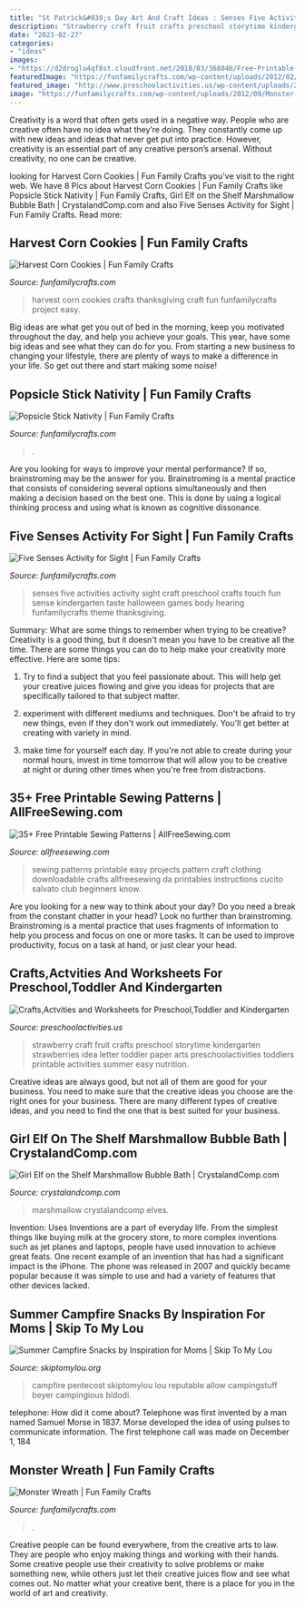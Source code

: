 ```yaml
---
title: "St Patrick&#039;s Day Art And Craft Ideas : Senses Five Activities Activity Sight Craft Preschool Crafts Touch Fun Sense Kindergarten Taste Halloween Games Body Hearing Funfamilycrafts Theme Thanksgiving"
description: "Strawberry craft fruit crafts preschool storytime kindergarten strawberries idea letter toddler paper arts preschoolactivities toddlers printable activities summer easy nutrition"
date: "2023-02-27"
categories:
- "ideas"
images:
- "https://d2droglu4qf8st.cloudfront.net/2018/03/368046/Free-Printable-Sewing-Patterns-pin-new_ExtraLarge800_ID-2683405.png?v=2683405"
featuredImage: "https://funfamilycrafts.com/wp-content/uploads/2012/02/P1030433.jpg"
featured_image: "http://www.preschoolactivities.us/wp-content/uploads/2015/04/Strawberry-Craft.jpg"
image: "https://funfamilycrafts.com/wp-content/uploads/2012/09/Monster-Wreath.jpg"
---
```



Creativity is a word that often gets used in a negative way. People who are creative often have no idea what they’re doing. They constantly come up with new ideas and ideas that never get put into practice. However, creativity is an essential part of any creative person’s arsenal. Without creativity, no one can be creative.

	

		
looking for Harvest Corn Cookies | Fun Family Crafts you've visit to the right web. We have 8 Pics about Harvest Corn Cookies | Fun Family Crafts like Popsicle Stick Nativity | Fun Family Crafts, Girl Elf on the Shelf Marshmallow Bubble Bath | CrystalandComp.com and also Five Senses Activity for Sight | Fun Family Crafts. Read more:
		
    
## Harvest Corn Cookies | Fun Family Crafts

<img loading=lazy src="https://funfamilycrafts.com/wp-content/uploads/2011/11/CornCookie.CG_.jpg" onerror="this.onerror=null;this.src='https://tse4.mm.bing.net/th?id=OIP.y_A6nAJp-3pZKZxf4gLL6AHaJ6&amp;pid=15.1';" alt="Harvest Corn Cookies | Fun Family Crafts">

_Source: funfamilycrafts.com_

>harvest corn cookies crafts thanksgiving craft fun funfamilycrafts project easy. 

	

Big ideas are what get you out of bed in the morning, keep you motivated throughout the day, and help you achieve your goals. This year, have some big ideas and see what they can do for you. From starting a new business to changing your lifestyle, there are plenty of ways to make a difference in your life. So get out there and start making some noise!

    
## Popsicle Stick Nativity | Fun Family Crafts

<img loading=lazy src="https://funfamilycrafts.com/wp-content/uploads/2013/12/popsicle_stick_nativity.jpg" onerror="this.onerror=null;this.src='https://tse2.mm.bing.net/th?id=OIP.XPlhujJcEbt4b7nkbYWJqQAAAA&amp;pid=15.1';" alt="Popsicle Stick Nativity | Fun Family Crafts">

_Source: funfamilycrafts.com_

>. 

	

Are you looking for ways to improve your mental performance? If so, brainstroming may be the answer for you. Brainstroming is a mental practice that consists of considering several options simultaneously and then making a decision based on the best one. This is done by using a logical thinking process and using what is known as cognitive dissonance.

    
## Five Senses Activity For Sight | Fun Family Crafts

<img loading=lazy src="https://funfamilycrafts.com/wp-content/uploads/2012/02/P1030433.jpg" onerror="this.onerror=null;this.src='https://tse2.mm.bing.net/th?id=OIP.eJ6ni3ZEinKrJgRXbhQWbQHaJ4&amp;pid=15.1';" alt="Five Senses Activity for Sight | Fun Family Crafts">

_Source: funfamilycrafts.com_

>senses five activities activity sight craft preschool crafts touch fun sense kindergarten taste halloween games body hearing funfamilycrafts theme thanksgiving. 

	

Summary: What are some things to remember when trying to be creative?
Creativity is a good thing, but it doesn't mean you have to be creative all the time. There are some things you can do to help make your creativity more effective. Here are some tips:
1. Try to find a subject that you feel passionate about. This will help get your creative juices flowing and give you ideas for projects that are specifically tailored to that subject matter.

2. experiment with different mediums and techniques. Don't be afraid to try new things, even if they don't work out immediately. You'll get better at creating with variety in mind.

3. make time for yourself each day. If you're not able to create during your normal hours, invest in time tomorrow that will allow you to be creative at night or during other times when you're free from distractions.

    
## 35+ Free Printable Sewing Patterns | AllFreeSewing.com

<img loading=lazy src="https://d2droglu4qf8st.cloudfront.net/2018/03/368046/Free-Printable-Sewing-Patterns-pin-new_ExtraLarge800_ID-2683405.png?v=2683405" onerror="this.onerror=null;this.src='https://tse4.mm.bing.net/th?id=OIP.vBBlfmWYQ6AKSR9mM8PZDwHaLG&amp;pid=15.1';" alt="35+ Free Printable Sewing Patterns | AllFreeSewing.com">

_Source: allfreesewing.com_

>sewing patterns printable easy projects pattern craft clothing downloadable crafts allfreesewing da printables instructions cucito salvato club beginners know. 

	

Are you looking for a new way to think about your day? Do you need a break from the constant chatter in your head? Look no further than brainstroming. Brainstroming is a mental practice that uses fragments of information to help you process and focus on one or more tasks. It can be used to improve productivity, focus on a task at hand, or just clear your head.

    
## Crafts,Actvities And Worksheets For Preschool,Toddler And Kindergarten

<img loading=lazy src="http://www.preschoolactivities.us/wp-content/uploads/2015/04/Strawberry-Craft.jpg" onerror="this.onerror=null;this.src='https://tse1.mm.bing.net/th?id=OIP.tT_d2_yzKBmivhWZAmR0HgAAAA&amp;pid=15.1';" alt="Crafts,Actvities and Worksheets for Preschool,Toddler and Kindergarten">

_Source: preschoolactivities.us_

>strawberry craft fruit crafts preschool storytime kindergarten strawberries idea letter toddler paper arts preschoolactivities toddlers printable activities summer easy nutrition. 

	

Creative ideas are always good, but not all of them are good for your business. You need to make sure that the creative ideas you choose are the right ones for your business. There are many different types of creative ideas, and you need to find the one that is best suited for your business.

    
## Girl Elf On The Shelf Marshmallow Bubble Bath | CrystalandComp.com

<img loading=lazy src="https://crystalandcomp.com/wp-content/uploads/2014/12/girl-elf-on-the-shelf-.jpg" onerror="this.onerror=null;this.src='https://tse3.mm.bing.net/th?id=OIP.9ojFmy8W_hssMhL-3uis7gHaLG&amp;pid=15.1';" alt="Girl Elf on the Shelf Marshmallow Bubble Bath | CrystalandComp.com">

_Source: crystalandcomp.com_

>marshmallow crystalandcomp elves. 

	

Invention: Uses
Inventions are a part of everyday life. From the simplest things like buying milk at the grocery store, to more complex inventions such as jet planes and laptops, people have used innovation to achieve great feats. 
One recent example of an invention that has had a significant impact is the iPhone. The phone was released in 2007 and quickly became popular because it was simple to use and had a variety of features that other devices lacked.

    
## Summer Campfire Snacks By Inspiration For Moms | Skip To My Lou

<img loading=lazy src="https://www.skiptomylou.org/wp-content/uploads/2015/07/Summer-Campfire-Snacks-1.jpg" onerror="this.onerror=null;this.src='https://tse1.mm.bing.net/th?id=OIP.D75U69DuNahqdK9upf8hIQHaJ4&amp;pid=15.1';" alt="Summer Campfire Snacks by Inspiration for Moms | Skip To My Lou">

_Source: skiptomylou.org_

>campfire pentecost skiptomylou lou reputable allow campingstuff beyer campingious bidodi. 

	

telephone: How did it come about?
Telephone was first invented by a man named Samuel Morse in 1837. Morse developed the idea of using pulses to communicate information. The first telephone call was made on December 1, 184
    
## Monster Wreath | Fun Family Crafts

<img loading=lazy src="https://funfamilycrafts.com/wp-content/uploads/2012/09/Monster-Wreath.jpg" onerror="this.onerror=null;this.src='https://tse4.mm.bing.net/th?id=OIP.-H9-Usl0zrK0LezUxwadDQHaLH&amp;pid=15.1';" alt="Monster Wreath | Fun Family Crafts">

_Source: funfamilycrafts.com_

>. 

	

Creative people can be found everywhere, from the creative arts to law. They are people who enjoy making things and working with their hands. Some creative people use their creativity to solve problems or make something new, while others just let their creative juices flow and see what comes out. No matter what your creative bent, there is a place for you in the world of art and creativity.

